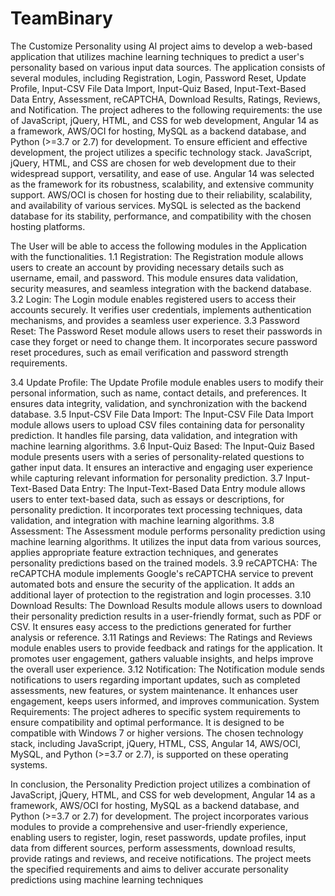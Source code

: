 # TeamBinary
The Customize Personality using AI  project aims to develop a web-based application that utilizes machine learning techniques to predict a user's personality based on various input data sources. The application consists of several modules, including Registration, Login, Password Reset, Update Profile, Input-CSV File Data Import, Input-Quiz Based, Input-Text-Based Data Entry, Assessment, reCAPTCHA, Download Results, Ratings, Reviews, and Notification. The project adheres to the following requirements: the use of JavaScript, jQuery, HTML, and CSS for web development, Angular 14 as a framework, AWS/OCI for hosting, MySQL as a backend database, and Python (>=3.7 or 2.7) for development. 
To ensure efficient and effective development, the project utilizes a specific technology stack. JavaScript, jQuery, HTML, and CSS are chosen for web development due to their widespread support, versatility, and ease of use. Angular 14 was selected as the framework for its robustness, scalability, and extensive community support. AWS/OCI is chosen for hosting due to their reliability, scalability, and availability of various services. MySQL is selected as the backend database for its stability, performance, and compatibility with the chosen hosting platforms. 

The User will be able to access the following modules in the Application with the functionalities.
1.1 Registration:
The Registration module allows users to create an account by providing necessary details such as username, email, and password. This module ensures data validation, security measures, and seamless integration with the backend database.
3.2 Login:
The Login module enables registered users to access their accounts securely. It verifies user credentials, implements authentication mechanisms, and provides a seamless user experience.
3.3 Password Reset:
The Password Reset module allows users to reset their passwords in case they forget or need to change them. It incorporates secure password reset procedures, such as email verification and password strength requirements.

3.4 Update Profile:
The Update Profile module enables users to modify their personal information, such as name, contact details, and preferences. It ensures data integrity, validation, and synchronization with the backend database.
3.5 Input-CSV File Data Import:
The Input-CSV File Data Import module allows users to upload CSV files containing data for personality prediction. It handles file parsing, data validation, and integration with machine learning algorithms.
3.6 Input-Quiz Based:
The Input-Quiz Based module presents users with a series of personality-related questions to gather input data. It ensures an interactive and engaging user experience while capturing relevant information for personality prediction.
3.7 Input-Text-Based Data Entry:
The Input-Text-Based Data Entry module allows users to enter text-based data, such as essays or descriptions, for personality prediction. It incorporates text processing techniques, data validation, and integration with machine learning algorithms.
3.8 Assessment:
The Assessment module performs personality prediction using machine learning algorithms. It utilizes the input data from various sources, applies appropriate feature extraction techniques, and generates personality predictions based on the trained models.
3.9 reCAPTCHA:
The reCAPTCHA module implements Google's reCAPTCHA service to prevent automated bots and ensure the security of the application. It adds an additional layer of protection to the registration and login processes.
3.10 Download Results:
The Download Results module allows users to download their personality prediction results in a user-friendly format, such as PDF or CSV. It ensures easy access to the predictions generated for further analysis or reference.
3.11 Ratings and Reviews:
The Ratings and Reviews module enables users to provide feedback and ratings for the application. It promotes user engagement, gathers valuable insights, and helps improve the overall user experience.
3.12 Notification:
The Notification module sends notifications to users regarding important updates, such as completed assessments, new features, or system maintenance. It enhances user engagement, keeps users informed, and improves communication.
System Requirements: The project adheres to specific system requirements to ensure compatibility and optimal performance. It is designed to be compatible with Windows 7 or higher versions. The chosen technology stack, including JavaScript, jQuery, HTML, CSS, Angular 14, AWS/OCI, MySQL, and Python (>=3.7 or 2.7), is supported on these operating systems.

In conclusion, the Personality Prediction project utilizes a combination of JavaScript, jQuery, HTML, and CSS for web development, Angular 14 as a framework, AWS/OCI for hosting, MySQL as a backend database, and Python (>=3.7 or 2.7) for development. The project incorporates various modules to provide a comprehensive and user-friendly experience, enabling users to register, login, reset passwords, update profiles, input data from different sources, perform assessments, download results, provide ratings and reviews, and receive notifications. The project meets the specified requirements and aims to deliver accurate personality predictions using machine learning techniques


